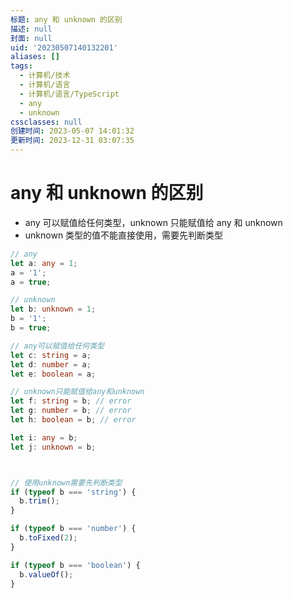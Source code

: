 ```yaml
---
标题: any 和 unknown 的区别
描述: null
封面: null
uid: '20230507140132201'
aliases: []
tags:
  - 计算机/技术
  - 计算机/语言
  - 计算机/语言/TypeScript
  - any
  - unknown
cssclasses: null
创建时间: 2023-05-07 14:01:32
更新时间: 2023-12-31 03:07:35
---
```


# any 和 unknown 的区别

- any 可以赋值给任何类型，unknown 只能赋值给 any 和 unknown
- unknown 类型的值不能直接使用，需要先判断类型

```ts
// any
let a: any = 1;
a = '1';
a = true;

// unknown
let b: unknown = 1;
b = '1';
b = true;

// any可以赋值给任何类型
let c: string = a;
let d: number = a;
let e: boolean = a;

// unknown只能赋值给any和unknown
let f: string = b; // error
let g: number = b; // error
let h: boolean = b; // error

let i: any = b;
let j: unknown = b;



// 使用unknown需要先判断类型
if (typeof b === 'string') {
  b.trim();
}

if (typeof b === 'number') {
  b.toFixed(2);
}

if (typeof b === 'boolean') {
  b.valueOf();
}

```
